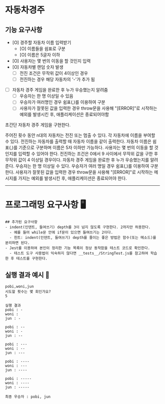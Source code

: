 # 자동차경주

## 기능 요구사항

- [O] 경주할 자동차 이름 입력받기
  - [O] 이름들을 쉼표로 구분
  - [O] 이름은 5글자 이하
- [O] 사용자는 몇 번의 이동을 할 것인지 입력
- [O] 자동차별 랜덤 숫자 발생
  - [ ] 전진 조건은 무작위 값이 4이상인 경우
  - [ ] 전진하는 경우 해당 자동차의 '-'가 추가 됨
- [ ] 자동차 경주 게임을 완료한 후 누가 우승했는지 알려줌
  - [ ] 우승자는 한 명 이상일 수 있음
  - [ ] 우승자가 여러명인 경우 쉼표(,)를 이용하여 구분
  - [ ] 사용자가 잘못된 값을 입력한 경우 throw문을 사용해 "[ERROR]"로 시작하는 예외를 발생시킨 후, 애플리케이션은 종료되어야함

초간단 자동차 경주 게임을 구현한다.

주어진 횟수 동안 n대의 자동차는 전진 또는 멈출 수 있다.
각 자동차에 이름을 부여할 수 있다. 전진하는 자동차를 출력할 때 자동차 이름을 같이 출력한다.
자동차 이름은 쉼표(,)를 기준으로 구분하며 이름은 5자 이하만 가능하다.
사용자는 몇 번의 이동을 할 것인지를 입력할 수 있어야 한다.
전진하는 조건은 0에서 9 사이에서 무작위 값을 구한 후 무작위 값이 4 이상일 경우이다.
자동차 경주 게임을 완료한 후 누가 우승했는지를 알려준다. 우승자는 한 명 이상일 수 있다.
우승자가 여러 명일 경우 쉼표(,)를 이용하여 구분한다.
사용자가 잘못된 값을 입력한 경우 throw문을 사용해 "[ERROR]"로 시작하는 메시지를 가지는 예외를 발생시킨 후, 애플리케이션은 종료되어야 한다.

---

# 프로그래밍 요구사항 🖥️

    ## 추가된 요구사항
    - indent(인덴트, 들여쓰기) depth를 3이 넘지 않도록 구현한다. 2까지만 허용한다.
      - 예를 들어 while문 안에 if문이 있으면 들여쓰기는 2이다.
      - 힌트: indent(인덴트, 들여쓰기) depth를 줄이는 좋은 방법은 함수(또는 메소드)를 분리하면 된다.
    - Jest를 이용하여 본인이 정리한 기능 목록이 정상 동작함을 테스트 코드로 확인한다.
      - 테스트 도구 사용법이 익숙하지 않다면 __tests__/StringTest.js를 참고하여 학습한 후 테스트를 구현한다.

## 실행 결과 예시 🚗

```경주할 자동차 이름을 입력하세요.(이름은 쉼표(,) 기준으로 구분)
pobi,woni,jun
시도할 횟수는 몇 회인가요?
5

실행 결과
pobi : -
woni :
jun : -

pobi : --
woni : -
jun : --

pobi : ---
woni : --
jun : ---

pobi : ----
woni : ---
jun : ----

pobi : -----
woni : ----
jun : -----

최종 우승자 : pobi, jun
```

